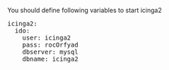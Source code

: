 You should define following variables to start icinga2

<pre>
icinga2:
  ido:
    user: icinga2
    pass: rocOrfyad
    dbserver: mysql
    dbname: icinga2
</pre>